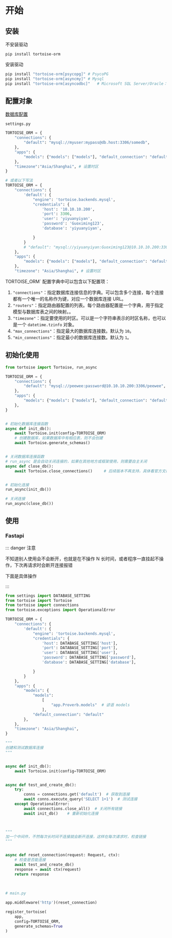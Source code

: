 # 开始



## 安装

不安装驱动

```
pip install tortoise-orm
```

安装驱动

```bash
pip install "tortoise-orm[psycopg]" # PsycoPG
pip install "tortoise-orm[asyncmy]"	# Mysql
pip install "tortoise-orm[asyncodbc]"	# Microsoft SQL Server/Oracle：
```





## 配置对象

[数据库配置](https://tortoise.github.io/databases.html)

`settings.py`

```python
TORTOISE_ORM = {
    "connections": {
        "default": "mysql://myuser:mypass@db.host:3306/somedb",
    },
    "apps": {
        "models": {"models": ["models"], "default_connection": "default"},
    },
    "timezone":"Asia/Shanghai", # 设置时区
}

# 或者以下写法
TORTOISE_ORM = {
    "connections": {
        'default': {
            "engine": 'tortoise.backends.mysql',
            "credentials": {
                'host': '10.10.10.200',
                'port': 3306,
                'user': 'yiyuanyiyan',
                'password': 'Guoximing123',
                'database': 'yiyuanyiyan',

            }
        }
        # "default": "mysql://yiyuanyiyan:Guoximing123@10.10.10.200:3306/yiyuanyiyan",
    },
    "apps": {
        "models": {"models": ["models"], "default_connection": "default"},
    },
    "timezone": "Asia/Shanghai", # 设置时区


```



TORTOISE_ORM` 配置字典中可以包含以下配置项：

1. `"connections"`：指定数据库连接信息的字典。可以包含多个连接，每个连接都有一个唯一的名称作为键，对应一个数据库连接 URL。
2. `"routers"`：指定路由器配置的列表。每个路由器配置是一个字典，用于指定模型与数据库表之间的映射。。
3. `"timezone"`：指定要使用的时区。可以是一个字符串表示的时区名称，也可以是一个 `datetime.tzinfo` 对象。
4. `"max_connections"`：指定最大的数据库连接数。默认为 `10`。
5. `"min_connections"`：指定最小的数据库连接数。默认为 `1`。



## 初始化使用

```python
from tortoise import Tortoise, run_async

TORTOISE_ORM = {
    "connections": {
        "default": "mysql://peewee:password@10.10.10.200:3306/peewee",
    },
    "apps": {
        "models": {"models": ["models"], "default_connection": "default"},
    },
}


# 初始化数据库连接函数
async def init_db():
    await Tortoise.init(config=TORTOISE_ORM)
    # 创建数据库，如果数据库中有相应表，则不会创建
    await Tortoise.generate_schemas()


# 关闭数据库连接函数
# run_async 是会自动关闭连接的，如果在其他地方或框架使用，则需要自主关闭
async def close_db():
    await Tortoise.close_connections()     # 后续版本不再支持，具体看官方文档


# 初始化连接
run_async(init_db())

# 关闭连接
run_async(close_db())
```





## 使用

### Fastapi

::: danger 注意

不知道别人使用会不会断开，也就是在不操作 N 长时间，或者程序一直挂起不操作，下次再请求时会断开连接报错

下面是具体操作

:::

``` python
from settings import DATABASE_SETTING
from tortoise import Tortoise
from tortoise import connections
from tortoise.exceptions import OperationalError

TORTOISE_ORM = {
    "connections": {
        'default': {
            "engine": 'tortoise.backends.mysql',
            "credentials": {
                'host': DATABASE_SETTING['host'],
                'port': DATABASE_SETTING['port'],
                'user': DATABASE_SETTING['user'],
                'password': DATABASE_SETTING['password'],
                'database': DATABASE_SETTING['database'],

            }
        }
    },
    "apps": {
        "models": {
            "models":
                [
                    "app.Proverb.models"  # 谚语 models
                ],
            "default_connection": "default"
        },
    },
    "timezone": "Asia/Shanghai",
}

"""
创建和测试数据库连接
"""


async def init_db():
    await Tortoise.init(config=TORTOISE_ORM)


async def test_and_create_db():
    try:
        conns = connections.get('default')  # 获取到连接
        await conns.execute_query('SELECT 1+1')  # 测试连接
    except OperationalError:
        await connections.close_all()  # 关闭所有链接
        await init_db()    # 重新初始化连接



"""
加一个中间件，不然每次长时间不连接就会断开连接，这样在每次请求时，检查链接
"""


async def reset_connection(request: Request, ctx):
    # 检查是否能连接
    await test_and_create_db()
    response = await ctx(request)
    return response
  
  
  
# main.py

app.middleware('http')(reset_connection)

register_tortoise(
    app,
    config=TORTOISE_ORM,
    generate_schemas=True
)
```



